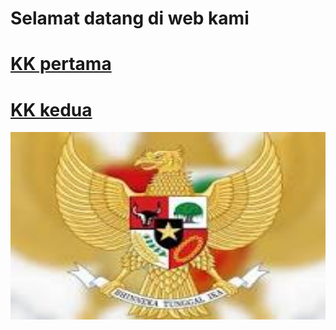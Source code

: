 <html lang="en">
 <head>
  <meta charset="utf-8"/>
  <meta content="width=device-width, initial-scale=1.0" name="viewport"/>
 <link rel="stylesheet" href="kartu.css">
 </head>
 <body>
  <div class="header">
   <h1>
    Selamat datang di web kami
   </h1>
   <div class="tombol">
    <h1><a href="kartu.md" class="login">
     KK pertama
    </a>
    </div>
    <div class="tombol">
    <h1><a href="kartu2.md" class="login">
     KK kedua
    </a>
    </div>
  </div>
  <div class="image-container">
   <img height="300" src="garuda.jpg" width="600"/>
  </div>
 </body>
</html>
